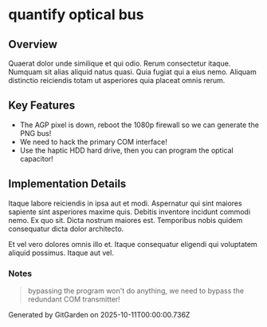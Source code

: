 # quantify optical bus

## Overview
Quaerat dolor unde similique et qui odio. Rerum consectetur itaque. Numquam sit alias aliquid natus quasi. Quia fugiat qui a eius nemo. Aliquam distinctio reiciendis totam ut asperiores quia placeat omnis rerum.

## Key Features
- The AGP pixel is down, reboot the 1080p firewall so we can generate the PNG bus!
- We need to hack the primary COM interface!
- Use the haptic HDD hard drive, then you can program the optical capacitor!

## Implementation Details
Itaque labore reiciendis in ipsa aut et modi. Aspernatur qui sint maiores sapiente sint asperiores maxime quis. Debitis inventore incidunt commodi nemo. Ex quo sit. Dicta nostrum maiores est. Temporibus nobis quidem consequatur dicta dolor architecto.
 Et vel vero dolores omnis illo et. Itaque consequatur eligendi qui voluptatem aliquid possimus. Itaque aut vel.

### Notes
> bypassing the program won't do anything, we need to bypass the redundant COM transmitter!

Generated by GitGarden on 2025-10-11T00:00:00.736Z